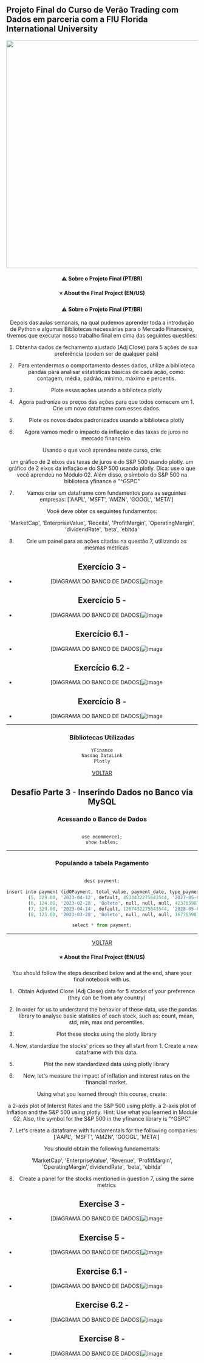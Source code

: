 ## Projeto Final do Curso de Verão Trading com Dados em parceria com a FIU Florida International University

<center><img src = "https://github.com/victorncg/pythonforfinance/blob/main/Captura%20de%20tela%202023-07-14%20144104.png?raw=true" width = "600">

#### ⚠️ Sobre o Projeto Final (PT/BR)
#### ⭐ About the Final Project (EN/US)


#### ⚠️ Sobre o Projeto Final (PT/BR)

Depois das aulas semanais, na qual pudemos aprender toda a introdução de Python e algumas Bibliotecas necessárias para o Mercado Financeiro, tivemos que executar nosso trabalho final em cima das seguintes questões:


1. Obtenha dados de fechamento ajustado (Adj Close) para 5 ações de sua preferência (podem ser de qualquer país)

2. Para entendermos o comportamento desses dados, utilize a biblioteca pandas para analisar estatísticas básicas de cada ação, como: contagem, média, padrão, mínimo, máximo e percentis.

3. Plote essas ações usando a biblioteca plotly

4. Agora padronize os preços das ações para que todos comecem em 1. Crie um novo dataframe com esses dados.

5. Plote os novos dados padronizados usando a biblioteca plotly

6. Agora vamos medir o impacto da inflação e das taxas de juros no mercado financeiro.

Usando o que você aprendeu neste curso, crie:

um gráfico de 2 eixos das taxas de juros e do S&P 500 usando plotly.
um gráfico de 2 eixos da inflação e do S&P 500 usando plotly.
Dica: use o que você aprendeu no Módulo 02. Além disso, o símbolo do S&P 500 na biblioteca yfinance é "^GSPC"

7. Vamos criar um dataframe com fundamentos para as seguintes empresas:
['AAPL', 'MSFT', 'AMZN', 'GOOGL', 'META']


Você deve obter os seguintes fundamentos:

'MarketCap', 'EnterpriseValue', 'Receita', 'ProfitMargin', 'OperatingMargin', 'dividendRate', 'beta', 'ebitda'

8. Crie um painel para as ações citadas na questão 7, utilizando as mesmas métricas



## Exercício 3 - 
- [DIAGRAMA DO BANCO DE DADOS]![image](https://github.com/wellingtonb3/TradingcomDados-FIU/blob/main/newplot%201.png)

## Exercício 5 - 
- [DIAGRAMA DO BANCO DE DADOS]![image](https://github.com/wellingtonb3/TradingcomDados-FIU/blob/main/newplot%202.png)

## Exercício 6.1 - 
- [DIAGRAMA DO BANCO DE DADOS]![image](https://github.com/wellingtonb3/TradingcomDados-FIU/blob/main/newplot%203.png)

## Exercício 6.2 - 
- [DIAGRAMA DO BANCO DE DADOS]![image](https://github.com/wellingtonb3/TradingcomDados-FIU/blob/main/newplot%204.png)

## Exercício 8 - 
- [DIAGRAMA DO BANCO DE DADOS]![image](https://github.com/wellingtonb3/TradingcomDados-FIU/blob/main/newplot%205.png)



--------------------------------------------------------------------------

### Bibliotecas Utilizadas
```python
YFinance
Nasdaq DataLink
Plotly
```

[VOLTAR](#ecommerce-ifood)


## Desafio Parte 3 - Inserindo Dados no Banco via MySQL


### Acessando o Banco de Dados
```mysql

use ecommerce1;
show tables;
```
---------------------------------------------------------------------------


### Populando a tabela Pagamento
```python

desc payment;

insert into payment (idOPayment, total_value, payment_date, type_payment, card_number, expiration_date, security_code, bank_slipcode) values
        (5, 229.00, '2023-04-12', default, 4533432275643544, '2027-05-01', 321, null),
        (6, 124.00, '2023-02-28', 'Boleto', null, null, null, 42376598765367845345),
        (7, 329.00, '2023-04-14', default, 1267432275643544, '2028-05-01', 221, null),					
        (8, 125.00, '2023-03-28', 'Boleto', null, null, null, 16776598765367845345);

select * from payment;
```

---------------------------------------------------------------------------

[VOLTAR](#ecommerce-ifood)


#### ⭐ About the Final Project (EN/US)

You should follow the steps described below and at the end, share your final notebook with us.

1. Obtain Adjusted Close (Adj Close) data for 5 stocks of your preference (they can be from any country)

2. In order for us to understand the behavior of these data, use the pandas library to analyse basic statistics of each stock, such as: count, mean, std, min, max and percentiles.

3. Plot these stocks using the plotly library

4. Now, standardize the stocks' prices so they all start from 1. Create a new dataframe with this data.

5. Plot the new standardized data using plotly library

6. Now, let's measure the impact of inflation and interest rates on the financial market.

Using what you learned through this course, create:

a 2-axis plot of Interest Rates and the S&P 500 using plotly.
a 2-axis plot of Inflation and the S&P 500 using plotly.
Hint: Use what you learned in Module 02. Also, the symbol for the S&P 500 in the yfinance library is "^GSPC"

7. Let's create a dataframe with fundamentals for the following companies:
['AAPL', 'MSFT', 'AMZN', 'GOOGL', 'META']

You should obtain the following fundamentals:

'MarketCap', 'EnterpriseValue', 'Revenue', 'ProfitMargin', 'OperatingMargin','dividendRate', 'beta', 'ebitda'

8. Create a panel for the stocks mentioned in question 7, using the same metrics


## Exercise 3 - 
- [DIAGRAMA DO BANCO DE DADOS]![image](https://github.com/wellingtonb3/TradingcomDados-FIU/blob/main/newplot%201.png)

## Exercise 5 - 
- [DIAGRAMA DO BANCO DE DADOS]![image](https://github.com/wellingtonb3/TradingcomDados-FIU/blob/main/newplot%202.png)

## Exercise 6.1 - 
- [DIAGRAMA DO BANCO DE DADOS]![image](https://github.com/wellingtonb3/TradingcomDados-FIU/blob/main/newplot%203.png)

## Exercise 6.2 - 
- [DIAGRAMA DO BANCO DE DADOS]![image](https://github.com/wellingtonb3/TradingcomDados-FIU/blob/main/newplot%204.png)

## Exercise 8 - 
- [DIAGRAMA DO BANCO DE DADOS]![image](https://github.com/wellingtonb3/TradingcomDados-FIU/blob/main/newplot%205.png)





